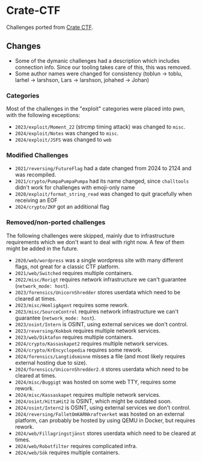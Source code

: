# Crate-CTF
Challenges ported from [Crate CTF](https://github.com/CrateOrg/crate-ctf/tree/main).

## Changes
- Some of the dymanic challenges had a description which includes connection info. Since our tooling takes care of this, this was removed.
- Some author names were changed for consistency (toblun -> toblu, larhel -> larshson, Lars -> larshson, johahed -> Johan)

### Categories
Most of the challenges in the "exploit" categories were placed into pwn, with the following exceptions:
- `2023/exploit/Moment_22` (strcmp timing attack) was changed to `misc`.
- `2024/exploit/Notes` was changed to `misc`.
- `2024/exploit/JSFS` was changed to `web`

### Modified Challenges
- `2021/reversing/FutureFlag` had a date changed from 2024 to 2124 and was recompiled.
- `2021/crypto/PumpaPumpaPumpa` had its name changed, since `challtools` didn't work for challenges with emoji-only name
- `2020/exploit/format_string_read` was changed to quit gracefully when receiving an EOF
- `2024/crypto/ZKP` got an additional flag

### Removed/non-ported challenges
The following challenges were skipped, mainly due to infrastructure requirements which we don't want to deal with right now. A few of them might be added in the future.

- `2020/web/wordpress` was a single wordpress site with many different flags, not great for a classic CTF platform.
- `2021/web/Switched` requires multiple containers.
- `2022/misc/Rorigt` requires network infrastructure we can't guarantee (`network_mode: host`).
- `2023/forensics/UnicornShredder` stores userdata which need to be cleared at times.
- `2023/misc/HemligAgent` requires some rework.
- `2023/misc/SourceControl` requires network infrastructure we can't guarantee (`network_mode: host`).
- `2023/osint/Intern` is OSINT, using external services we don't control.
- `2023/reversing/Kokbok` requires multiple network services.
- `2023/web/Diktafon` requires multiple containers.
- `2024/crypto/Kassaskapet2` requires multiple network services.
- `2024/crypto/KrEncyclopedia` requires some rework.
- `2024/forensics/Langtidsminne` misses a file (and most likely requires external hosting due to size).
- `2024/forensics/UnicornShredder2.0` stores userdata which need to be cleared at times.
- `2024/misc/Buggigt` was hosted on some web TTY, requires some rework.
- `2024/misc/Kassaskapet` requires multiple network services.
- `2024/osint/HittaHit2` is OSINT, which might be outdated soon.
- `2024/osint/Intern2` is OSINT, using external services we don't control.
- `2024/reversing/FalletOmKARNkraftverket` was hosted on an external platform, can probably be hosted by using QEMU in Docker, but requires rework.
- `2024/web/Fillagringstjänst` stores userdata which need to be cleared at times.
- `2024/web/Robotfilter` requires complicated infra.
- `2024/web/Sök` requires multiple containers.
